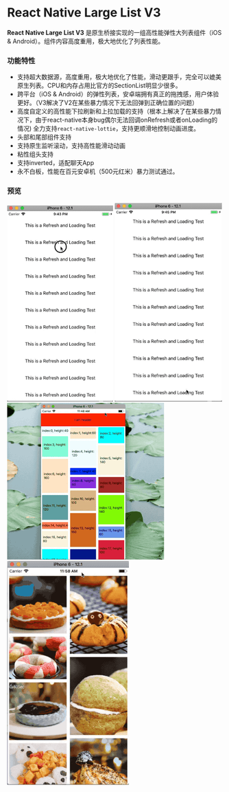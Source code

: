 # **React Native Large List V3**
**React Native Large List V3** 是原生桥接实现的一组高性能弹性大列表组件（iOS & Android）。组件内容高度重用，极大地优化了列表性能。

### 功能特性

* 支持超大数据源，高度重用，极大地优化了性能，滑动更跟手，完全可以媲美原生列表。CPU和内存占用比官方的SectionList明显少很多。
* 跨平台（iOS & Android）的弹性列表，安卓端拥有真正的拖拽感，用户体验更好。（V3解决了V2在某些暴力情况下无法回弹到正确位置的问题）
* 高度自定义的高性能下拉刷新和上拉加载的支持（根本上解决了在某些暴力情况下，由于react-native本身bug偶尔无法回调onRefresh或者onLoading的情况) 全力支持`react-native-lottie`，支持更顺滑地控制动画进度。
* 头部和尾部组件支持
* 支持原生监听滚动，支持高性能滑动动画
* 粘性组头支持
* 支持inverted，适配聊天App
* 永不白板，性能在百元安卓机（500元红米）暴力测试通过。

### 预览
![Refreshing](../res/LottieRefreshing.gif)
![Loading](../res/LottieLoading.gif)
![WaterfallExample](../res/WaterfallExample.gif)
![PictureExample](../res/PictureExample.gif)
